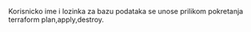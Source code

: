 Korisnicko ime i lozinka za bazu podataka se unose prilikom pokretanja terraform plan,apply,destroy.
